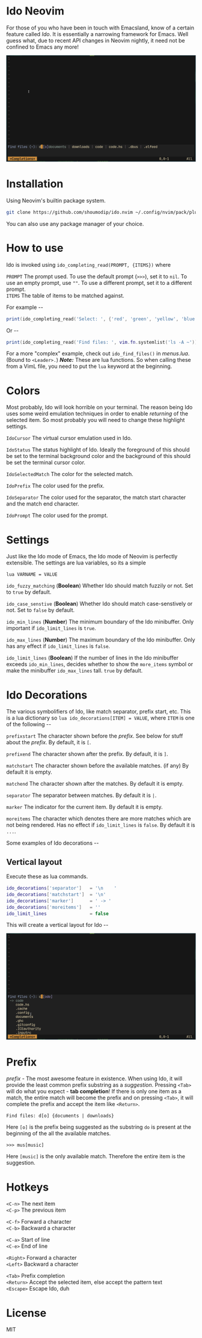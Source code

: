# Ido Neovim
For those of you who have been in touch with Emacsland, know of a certain feature called *Ido*. It is essentially a narrowing framework for Emacs. Well guess what, due to recent API changes in Neovim nightly, it need not be confined to Emacs any more!

![Ido mode](img/ido.png)

# Installation
Using Neovim's builtin package system.
```sh
git clone https://github.com/shoumodip/ido.nvim ~/.config/nvim/pack/plugins/start/ido.nvim
```

You can also use any package manager of your choice.

# How to use
Ido is invoked using `ido_completing_read(PROMPT, {ITEMS})` where

`PROMPT` The prompt used. To use the default prompt (`>>>`), set it to `nil`. To use an empty prompt, use `""`. To use a different prompt, set it to a different prompt.\
`ITEMS`  The table of items to be matched against.

For example --

```lua
print(ido_completing_read('Select: ', {'red', 'green', 'yellow', 'blue', 'magenta'}))
```

Or --

```lua
print(ido_completing_read('Find files: ', vim.fn.systemlist('ls -A ~')))
```

For a more "complex" example, check out `ido_find_files()` in *menus.lua*. (Bound to `<Leader>.`)
***Note:*** These are lua functions. So when calling these from a VimL file, you need to put the `lua` keyword at the beginning.

# Colors
Most probably, Ido will look horrible on your terminal. The reason being Ido uses some weird emulation techniques in order to enable *returning* of the selected item. So most probably you will need to change these highlight settings.

`IdoCursor` The virtual cursor emulation used in Ido.

`IdoStatus` The status highlight of Ido. Ideally the foreground of this should be set to the terminal background color and the background of this should be set the terminal cursor color.

`IdoSelectedMatch` The color for the selected match.

`IdoPrefix` The color used for the prefix.

`IdoSeparator` The color used for the separator, the match start character and the match end character.

`IdoPrompt` The color used for the prompt.

# Settings
Just like the Ido mode of Emacs, the Ido mode of Neovim is perfectly extensible. The settings are lua variables, so its a simple
```vim
lua VARNAME = VALUE
```

`ido_fuzzy_matching` (**Boolean**) Whether Ido should match fuzzily or not. Set to `true` by default.

`ido_case_senstive` (**Boolean**) Whether Ido should match case-senstively or not. Set to `false` by default.

`ido_min_lines` (**Number**) The minimum boundary of the Ido minibuffer. Only important if `ido_limit_lines` is `true`.

`ido_max_lines` (**Number**) The maximum boundary of the Ido minibuffer. Only has any effect if `ido_limit_lines` is `false`.

`ido_limit_lines` (**Boolean**) If the number of lines in the Ido minibuffer exceeds `ido_min_lines`, decides whether to show the `more_items` symbol or make the minibuffer `ido_max_lines` tall. `true` by default.

# Ido Decorations
The various symbolifiers of Ido, like match separator, prefix start, etc. This is a lua dictionary so `lua ido_decorations[ITEM] = VALUE`, where `ITEM` is one of the following --

`prefixstart` The character shown before the *prefix*. See below for stuff about the *prefix*. By default, it is `[`.

`prefixend` The character shown after the prefix. By default, it is `]`.

`matchstart` The character shown before the available matches. (if any) By default it is empty.

`matchend` The character shown after the matches. By default it is empty.

`separator` The separator between matches. By default it is ` | `.

`marker` The indicator for the current item. By default it is empty.

`moreitems` The character which denotes there are more matches which are not being rendered. Has no effect if `ido_limit_lines` is `false`. By default it is `...`.

Some examples of Ido decorations --

## Vertical layout
Execute these as lua commands.

```lua
ido_decorations['separator']   = '\n    '
ido_decorations['matchstart']  = '\n'
ido_decorations['marker']      = ' -> '
ido_decorations['moreitems']   = ''
ido_limit_lines                = false
```

This will create a vertical layout for Ido --

![Ido vertical](img/ido_vertical.png)

# Prefix
*prefix* - The most awesome feature in existence. When using Ido, it will provide the least common prefix substring as a *suggestion*. Pressing `<Tab>` will do what you expect - **tab completion**! If there is only one item as a match, the entire match will become the prefix and on pressing `<Tab>`, it will complete the prefix and accept the item like `<Return>`.

    Find files: d[o] {documents | downloads}

Here `[o]` is the prefix being suggested as the substring `do` is present at the beginning of the all the available matches.

    >>> mus[music]

Here `[music]` is the only available match. Therefore the entire item is the suggestion.

# Hotkeys
`<C-n>`    The next item\
`<C-p>`    The previous item

`<C-f>`    Forward a character\
`<C-b>`    Backward a character

`<C-a>`    Start of line\
`<C-e>`    End of line

`<Right>`  Forward a character\
`<Left>`   Backward a character

`<Tab>`    Prefix completion\
`<Return>` Accept the selected item, else accept the pattern text\
`<Escape>` Escape Ido, duh

# License
MIT
